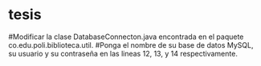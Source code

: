 # tesis
#Modificar la clase DatabaseConnecton.java encontrada en el paquete co.edu.poli.biblioteca.util.
#Ponga el nombre de su base de datos MySQL, su usuario y su contraseña en las lineas 12, 13, y 14 respectivamente.
